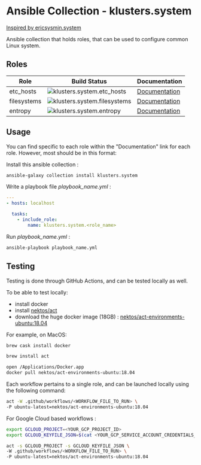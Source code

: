 # Ansible Collection - klusters.system
[Inspired by ericsysmin.system](https://galaxy.ansible.com/ericsysmin/system)

Ansible collection that holds roles, that can be used to configure common Linux system. 

## Roles

| Role      | Build Status                                                                                                                                                                                                                                                        | Documentation                                                                                          |
| --------- | ------------------------------------------------------------------------------------------------------------------------------------------------------------------------------------------------------------------------------------------------------------------- | ------------------------------------------------------------------------------------------------------ |
|  etc_hosts   | ![klusters.system.etc_hosts](https://github.com/klusters/ansible-collection-system/workflows/klusters.system.etc_hosts/badge.svg)          | [Documentation](https://github.com/klusters/ansible-collection-system/tree/master/roles/etc_hosts)    |
|  filesystems   | ![klusters.system.filesystems](https://github.com/klusters/ansible-collection-system/workflows/klusters.system.filesystems/badge.svg)      | [Documentation](https://github.com/klusters/ansible-collection-system/tree/master/roles/filesystems)    |
|  entropy   | ![klusters.system.entropy](https://github.com/klusters/ansible-collection-system/workflows/klusters.system.entropy/badge.svg)      | [Documentation](https://github.com/klusters/ansible-collection-system/tree/master/roles/entropy)    |

## Usage

You can find specific to each role within the "Documentation" link for each role. However, most should be in this format:

Install this ansible collection :
```bash
ansible-galaxy collection install klusters.system
```

Write a playbook file *playbook_name.yml* :

```yaml
---
- hosts: localhost

  tasks:
    - include_role:
        name: klusters.system.<role_name>
```

Run *playbook_name.yml* :
```bash
ansible-playbook playbook_name.yml
```

## Testing

Testing is done through GitHub Actions, and can be tested locally as well.

To be able to test locally:
- install docker 
- install [nektos/act](https://github.com/nektos/act)
- download the huge docker image (18GB) : [nektos/act-environments-ubuntu:18.04](https://hub.docker.com/r/nektos/act-environments-ubuntu/tags)

For example, on MacOS:
```bash
brew cask install docker

brew install act

open /Applications/Docker.app
docker pull nektos/act-environments-ubuntu:18.04
```

Each workflow pertains to a single role, and can be launched locally using the following command:

```bash
act -W .github/workflows/<WORKFLOW_FILE_TO_RUN> \
-P ubuntu-latest=nektos/act-environments-ubuntu:18.04
```

For Google Cloud based workflows : 

```bash
export GCLOUD_PROJECT=<YOUR_GCP_PROJECT_ID>
export GCLOUD_KEYFILE_JSON=$(cat <YOUR_GCP_SERVICE_ACCOUNT_CREDENTIALS_FILE>)

act -s GCLOUD_PROJECT -s GCLOUD_KEYFILE_JSON \
-W .github/workflows/<WORKFLOW_FILE_TO_RUN> \
-P ubuntu-latest=nektos/act-environments-ubuntu:18.04
```
